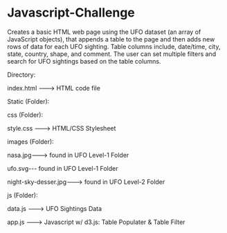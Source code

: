 # Javascript-Challenge

Creates a basic HTML web page using the UFO dataset (an array of JavaScript objects), that appends a table to the page and then adds new rows of data for each UFO sighting. Table columns include, date/time, city, state, country, shape, and comment. The user can set multiple filters and search for UFO sightings based on the table columns.

Directory:


index.html ---> HTML code file


Static (Folder):

  css (Folder):

  style.css ---> HTML/CSS Stylesheet
  
  images (Folder):

  nasa.jpg---> found in UFO Level-1 Folder

  ufo.svg--- found in UFO Level-1 Folder
  
  night-sky-desser.jpg---> found in UFO Level-2 Folder

  js (Folder):

  data.js ---> UFO Sightings Data

  app.js ---> Javascript w/ d3.js: Table Populater & Table Filter
